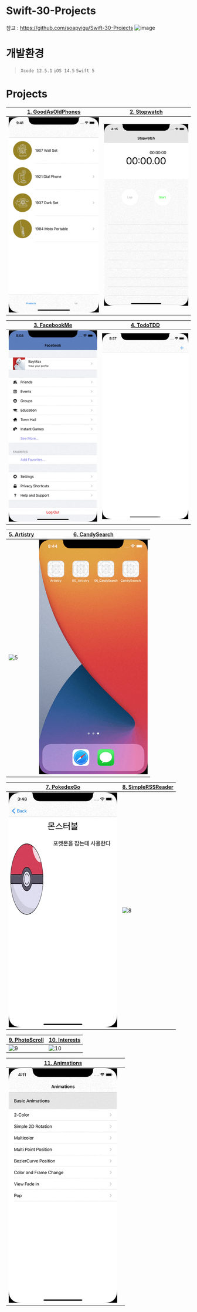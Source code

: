 # Swift-30-Projects
참고 : https://github.com/soapyigu/Swift-30-Projects
![image](https://user-images.githubusercontent.com/31765530/141947038-b6486506-620b-432d-b91f-cecfce6e33f7.png)

# 개발환경
> `Xcode 12.5.1`  `iOS 14.5` `Swift 5`

# Projects
|[1. GoodAsOldPhones](https://github.com/hhhan0315/Swift-30-Projects/tree/main/01_GoodAsOldPhones)|[2. Stopwatch](https://github.com/hhhan0315/Swift-30-Projects/tree/main/02_Stopwatch)|
|--|--|
|![1](https://github.com/hhhan0315/Swift-30-Projects/blob/main/01_GoodAsOldPhones/1.gif)|![2](https://github.com/hhhan0315/Swift-30-Projects/blob/main/02_Stopwatch/2.gif)|

|[3. FacebookMe](https://github.com/hhhan0315/Swift-30-Projects/tree/main/03_FacebookMe)|[4. TodoTDD](https://github.com/hhhan0315/Swift-30-Projects/tree/main/04_TodoTDD)|
|--|--|
|![3](https://github.com/hhhan0315/Swift-30-Projects/blob/main/03_FacebookMe/3.gif)|![4](https://github.com/hhhan0315/Swift-30-Projects/blob/main/04_TodoTDD/4.gif)|

|[5. Artistry](https://github.com/hhhan0315/Swift-30-Projects/tree/main/05_Artistry)|[6. CandySearch](https://github.com/hhhan0315/Swift-30-Projects/tree/main/06_CandySearch)|
|--|--|
|![5](https://github.com/hhhan0315/Swift-30-Projects/blob/main/05_Artistry/5.gif)|![6](https://github.com/hhhan0315/Swift-30-Projects/blob/main/06_CandySearch/6.gif)|

|[7. PokedexGo](https://github.com/hhhan0315/Swift-30-Projects/tree/main/07_PokedexGo)|[8. SimpleRSSReader](https://github.com/hhhan0315/Swift-30-Projects/tree/main/08_SimpleRSSReader)|
|--|--|
|![7](https://github.com/hhhan0315/Swift-30-Projects/blob/main/07_PokedexGo/스크린샷/스크린샷1.gif)|![8](https://github.com/hhhan0315/Swift-30-Projects/blob/main/08_SimpleRSSReader/8.gif)|

|[9. PhotoScroll](https://github.com/hhhan0315/Swift-30-Projects/tree/main/09_PhotoScroll)|[10. Interests](https://github.com/hhhan0315/Swift-30-Projects/tree/main/10_Interests)|
|--|--|
|![9](https://github.com/hhhan0315/Swift-30-Projects/blob/main/09_PhotoScroll/9.gif)|![10](https://github.com/hhhan0315/Swift-30-Projects/blob/main/10_Interests/10.gif)|

|[11. Animations](https://github.com/hhhan0315/Swift-30-Projects/tree/main/11_Animations)||
|--|--|
|![11](https://github.com/hhhan0315/Swift-30-Projects/blob/main/11_Animations/11.gif)||
